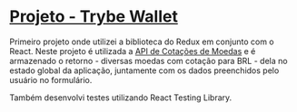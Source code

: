# [Projeto - Trybe Wallet](https://github.com/lucas-da-silva/project-trybewallet)

Primeiro projeto onde utilizei a biblioteca do Redux em conjunto com o React. Neste projeto é utilizada a [API de Cotações de Moedas](https://docs.awesomeapi.com.br/api-de-moedas) e é armazenado o retorno - diversas moedas com cotação para BRL - dela no estado global da aplicação, juntamente com os dados preenchidos pelo usuário no formulário. 

Também desenvolvi testes utilizando React Testing Library.
